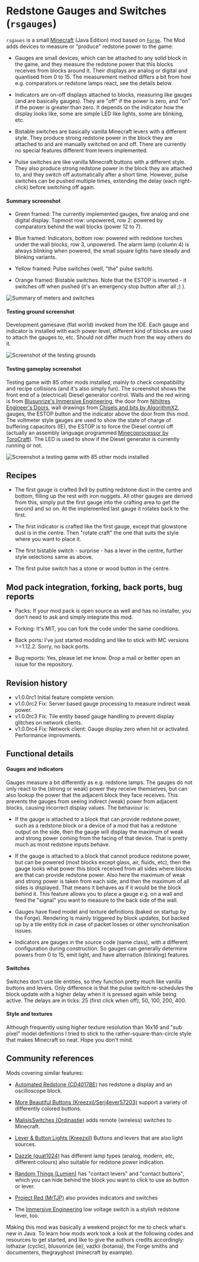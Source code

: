 
# Redstone Gauges and Switches (`rsgauges`)

`rsgaues` is a small [Minecraft](https://minecraft.net) (Java Edition) mod based on
[`Forge`](http://www.minecraftforge.net/). The Mod adds devices to measure or "produce"
redstone power to the game:


-  Gauges are small devices, which can be attached to any solid block in the game, and 
   they measure the redstone power that this blocks receives from blocks around it. 
   Their displays are analog or digital and quantised from 0 to 15. The measurement
   method differs a bit from how e.g. comparators or redstone lamps react, see the details 
   below.

-  Indicators are on-off displays attached to blocks, measuring like gauges (and are basically 
   gauges). They are "off" if the power is zero, and "on" if the power is greater than 
   zero. It depends on the indicator how the display looks like, some are simple LED like 
   lights, some are blinking, etc.

- Bistable switches are basically vanilla Minecraft levers with a different style. 
  They produce strong redstone power in the block they are attached to and are manually 
  switched on and off. There are currently no special features different from levers 
  implemented.

- Pulse switches are like vanilla Minecraft buttons with a different style. They also 
  produce strong redstone power in the block they are attached to, and they switch off 
  automatically after a short time. However, pulse switches can be pushed multiple times, 
  extending the delay (each right-click) before switching off again.


#### Summary screenshot

- Green framed: The currently implemented gauges, five analog and one digital display. 
  Topmost row: unpowered, row 2: powered by comparators behind the wall blocks (power 12 
  to 7).

- Blue framed: Indicators, bottom row: powered with redstone torches under the wall 
  blocks, row 3, unpowered. The alarm lamp (column 4) is always blinking when powered, the 
  small square lights have steady and blinking variants.

- Yellow framed: Pulse switches (well, "the" pulse switch).

- Orange framed: Bistable switches. Note that the ESTOP is inverted - it switches off when 
  pushed (it's an emergency stop button after all ;) ).

![Summary of meters and switches](documentation/annotated-rsgauges-summary.png) 

#### Testing ground screenshot

Development gamesave (flat world) invoked from the IDE. Each gauge and indicator
is installed with each power level, different kind of blocks are used to attach
the gauges to, etc. Should not differ much from the way others do it.

![Screenshot of the testing grounds](documentation/annotated-testing-grounds.png)

#### Testing gameplay screenshot

Testing game with 85 other mods installed, mainly to check compatibility and recipe
collisions (and it's also simply fun). The screenshot shows the front end of a (electrical) 
Diesel generator control. Walls and the red wiring is from [Blusunrize's Immersive Engineering](https://github.com/BluSunrize/ImmersiveEngineering/), 
the door from [Nihiltres Engineer's Doors](https://minecraft.curseforge.com/projects/engineers-doors/),
wall drawings from [Chisels and bits by AlgorithmX2](https://github.com/AlgorithmX2/Chisels-and-Bits),
gauges, the ESTOP button and the indicator above the door from this mod. The voltmeter
style gauges are used to show the state of charge of buffering capacitors (IE), the ESTOP
is to force the Diesel control off (actually an assembly language programmed [Minecoprocessor by ToroCraft](https://minecraft.curseforge.com/projects/minecoprocessors/)). The LED is used to show if the
Diesel generator is currently running or not.

![Screenshot a testing game with 85 other mods installed](documentation/annotated-wile-testgame-screenshot1.png)


## Recipes

- The first gauge is crafted 9x9 by putting redstone dust in the centre and bottom, filling 
  up the rest with iron nuggets. All other gauges are derived from this, simply put the first 
  gauge into the crafting area to get the second and so on. At the implemented last gauge it 
  rotates back to the first.

- The first indicator is crafted like the first gauge, except that glowstone dust is in the 
  centre. Then "rotate craft" the one that suits the style where you want to place it.
 

- The first bistable switch - surprise - has a lever in the centre, further style selections 
  same as above.

- The first pulse switch has a stone or wood button in the centre.


## Mod pack integration, forking, back ports, bug reports

- Packs: If your mod pack is open source as well and has no installer, you don't need to ask 
  and simply integrate this mod.

- Forking: It's MIT, you can fork the code under the same conditions.

- Back ports: I've just started modding and like to stick with MC versions >=1.12.2. Sorry, 
  no back ports.

- Bug reports: Yes, please let me know. Drop a mail or better open an issue for the repository.

## Revision history

- v1.0.0rc1 Initial feature complete version.
- v1.0.0rc2 Fix: Server based gauge processing to measure indirect weak power. 
- v1.0.0rc3 Fix: Tile entity based gauge handling to prevent display glitches on network clients. 
- v1.0.0rc4 Fix: Network client: Gauge display zero when hit or activated. Performance improvments.

## Functional details

#### Gauges and indicators
Gauges measure a bit differently as e.g. redstone lamps. The gauges do not only react to the 
(strong or weak) power they receive themselves, but can also lookup the power that the adjacent 
block they face receives. This prevents the gauges from seeing indirect (weak) power from adjacent 
blocks, causing incorrect display values. The behaviour is:

  - If the gauge is attached to a block that can provide redstone power, such as a redstone 
    block or a device of a mod that has a redstone output on the side, then the gauge will 
    display the maximum of weak and strong power coming from the facing of that device. That 
    is pretty much as most redstone inputs behave.
    
  - If the gauge is attached to a block that cannot produce redstone power, but can be powered 
    (most blocks except glass, air, fluids, etc), then the gauge looks what power this block 
    received from all sides where blocks are that can provide redstone power. Also here the 
    maximum of weak and strong power is taken from each side, and then the maximum of all sides 
    is displayed. That means it behaves as if it would be the block behind it. This feature allows 
    you to place a gauge e.g. on a wall and feed the "signal" you want to measure to the back 
    side of the wall.
    
  - Gauges have fixed model and texture definitions (baked on startup by the Forge). Rendering is 
    mainly triggered by block updates, but backed up by a tile entity tick in case of packet 
    losses or other synchronisation issues.

  - Indicators are gauges in the source code (same class), with a different configuration during 
    construction. So gauges can generally determine powers from 0 to 15, emit light, and have 
    alternation (blinking) features.

#### Switches

Switches don't use tile entities, so they function pretty much like vanilla buttons and levers. 
Only difference is that the pulse switch re-schedules the block update with a higher delay when 
it is pressed again while being active. The delays are in ticks: 25 (first click when off), 50, 
100, 200, 400.

#### Style and textures

Although frequently using higher texture resolution than 16x16 and "sub pixel" model definitions 
I tried to stick to the rather-square-than-circle style that makes Minecraft so neat. Hope you 
don't mind.


## Community references

Mods covering similar features:

- [Automated Redstone (CD4017BE)](https://minecraft.curseforge.com/projects/automated-redstone) has redstone a display and an oscilloscope block.

- [More Beautiful Buttons (Kreezxil/Serj4ever57203)](https://minecraft.curseforge.com/projects/more-beautiful-buttons) support a variety of differently colored buttons.

- [MalisisSwitches (Ordinastie)](https://github.com/Ordinastie/MalisisSwitches) adds remote (wireless) switches to Minecraft.

- [Lever & Button Lights (Kreezxil)](https://github.com/kreezxil/Lever-Button-Lights) Buttons and levers that are also light sources.

- [Dazzle (quat1024)](https://github.com/quat1024/md18) has different lamp types (analog, modern, etc, different colours) also suitable for redstone power indication. 

- [Random Things (Lumien)](https://github.com/lumien231/Random-Things) has "contact levers" and "contact buttons", which you can hide behind the block you want to click to use as button or lever.

- [Project Red (MrTJP)](https://minecraft.curseforge.com/projects/project-red-base) also provides indicators and switches

- The [Immersive Engineering](https://github.com/BluSunrize/ImmersiveEngineering/) low voltage switch is a stylish redstone lever, too.

Making this mod was basically a weekend project for me to check what's new in Java. To learn how mods work 
took a look at the following codes and resources to get started, and like to give the authors credits accordingly: 
lothazar (cyclic), blusunrize (ie), vazkii (botania), the Forge smiths and documenters, thegrayghost (minecraft 
by example).
